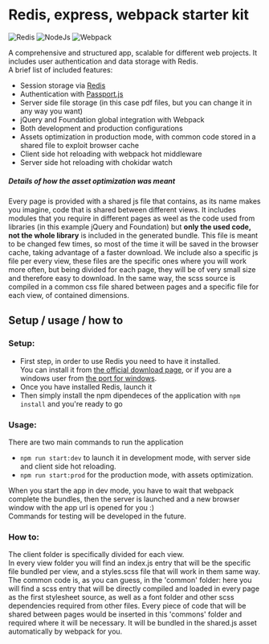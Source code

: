 # Redis, express, webpack starter kit


![Redis](https://www.shareicon.net/data/128x128/2015/08/21/88383_logo_512x512.png)
![NodeJs](https://cdn2.iconfinder.com/data/icons/nodejs-1/128/nodejs-128.png)
![Webpack](https://dealogic.gallerycdn.vsassets.io/extensions/dealogic/webpack-vsts-extension/1.0.0/1484953063653/Microsoft.VisualStudio.Services.Icons.Default)

A comprehensive and structured app, scalable for different web projects. It includes user authentication and data storage with Redis.<br>
A brief list of included features:

 * Session storage via [Redis](https://redis.io/)
 * Authentication with [Passport.js](http://passportjs.org/)
 * Server side file storage (in this case pdf files, but you can change it in any way you want)
 * jQuery and Foundation global integration with Webpack
 * Both development and production configurations
 * Assets optimization in production mode, with common code stored in a shared file to exploit browser cache
 * Client side hot reloading with webpack hot middleware
 * Server side hot reloading with chokidar watch

##### Details of how the asset optimization was meant 
Every page is provided with a shared js file that contains, as its name makes you imagine, code that is shared between different views. It includes modules that you require in different pages as weel as the code used from libraries (in this example jQuery and Foundation) but <b>only the used code, not the whole library</b> is included in the generated bundle. This file is meant to be changed few times, so most of the time it will be saved in the browser cache, taking advantage of a faster download. We include also a specific js file per every view, these files are the specific ones where you will work more often, but being divided for each page, they will be of very small size and therefore easy to download. In the same way, the scss source is compiled in a common css file shared between pages and a specific file for each view, of contained dimensions.



## Setup / usage / how to

### Setup:
* First step, in order to use Redis you need to have it installed. <br> You can install it from [the official download page](https://redis.io/download), or if you are a windows user from [the port for windows](https://github.com/MSOpenTech/redis/releases).
* Once you have installed Redis, launch it
* Then simply install the npm dipendeces of the application with `npm install` and you're ready to go

### Usage:
There are two main commands to run the application<br>
 * `npm run start:dev` to launch it in development mode, with server side and client side hot reloading.
 * `npm run start:prod` for the production mode, with assets optimization.

When you start the app in dev mode, you have to wait that webpack complete the bundles, then the server is launched and a new browser window with the app url is opened for you :) <br>
Commands for testing will be developed in the future.

### How to:

The client folder is specifically divided for each view.<br>
In every view folder you will find an index.js entry that will be the specific file bundled per view, and a styles.scss file that will work in them same way. The common code is, as you can guess, in the 'common' folder: here you will find a scss entry that will be directly compiled and loaded in every page as the first stylesheet source, as well as a font folder and other scss dependencies required from other files. Every piece of code that will be shared between pages would be inserted in this 'commons' folder and required where it will be necessary. It will be bundled in the shared.js asset automatically by webpack for you.
